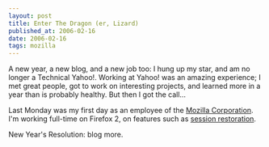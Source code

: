 ```yaml
---
layout: post
title: Enter The Dragon (er, Lizard)
published_at: 2006-02-16
date: 2006-02-16
tags: mozilla
---
```


A new year, a new blog, and a new job too: I hung up my star, and am no longer a Technical Yahoo!. Working at Yahoo! was an amazing experience; I met great people, got to work on interesting projects, and learned more in a year than is probably healthy. But then I got the call...

Last Monday was my first day as an employee of the [Mozilla Corporation](http://www.mozilla.com "Mozilla Corporation"). I'm working full-time on Firefox 2, on features such as [session restoration](http://wiki.mozilla.org/Session_Restore).

New Year's Resolution: blog more.